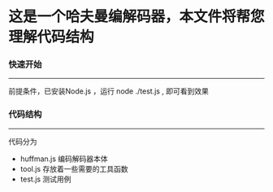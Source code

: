 # 这是一个哈夫曼编解码器，本文件将帮您理解代码结构

### 快速开始
--- 
前提条件，已安装Node.js ，运行 node ./test.js , 即可看到效果


### 代码结构
---
代码分为
- huffman.js 编码解码器本体
- tool.js   存放着一些需要的工具函数
- test.js   测试用例
